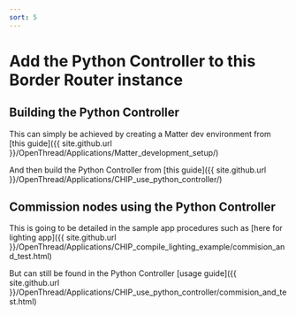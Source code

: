 ```yaml
---
sort: 5
---
```


# Add the Python Controller to this Border Router instance

## Building the Python Controller

This can simply be achieved by creating a Matter dev environment from [this guide]({{ site.github.url }}/OpenThread/Applications/Matter_development_setup/)

And then build the Python Controller from [this guide]({{ site.github.url }}/OpenThread/Applications/CHIP_use_python_controller/)

## Commission nodes using the Python Controller

This is going to be detailed in the sample app procedures such as [here for lighting app]({{ site.github.url }}/OpenThread/Applications/CHIP_compile_lighting_example/commision_and_test.html)

But can still be found in the Python Controller [usage guide]({{ site.github.url }}/OpenThread/Applications/CHIP_use_python_controller/commision_and_test.html)
